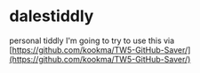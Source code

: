 # dalestiddly
personal tiddly
I'm going to try to use this via [https://github.com/kookma/TW5-GitHub-Saver/](https://github.com/kookma/TW5-GitHub-Saver/)
